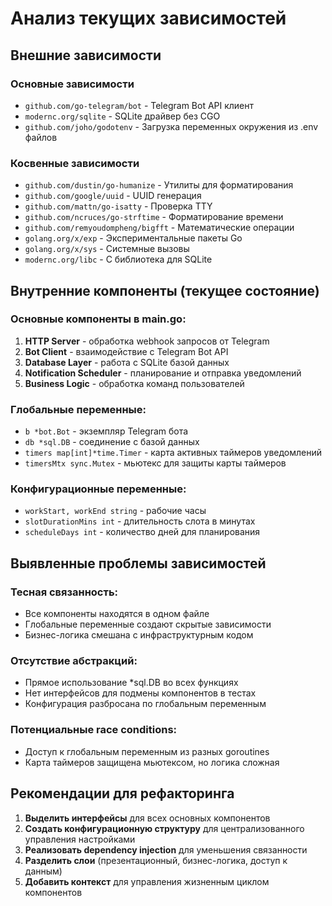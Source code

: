 # Анализ текущих зависимостей

## Внешние зависимости

### Основные зависимости
- `github.com/go-telegram/bot` - Telegram Bot API клиент
- `modernc.org/sqlite` - SQLite драйвер без CGO
- `github.com/joho/godotenv` - Загрузка переменных окружения из .env файлов

### Косвенные зависимости
- `github.com/dustin/go-humanize` - Утилиты для форматирования
- `github.com/google/uuid` - UUID генерация
- `github.com/mattn/go-isatty` - Проверка TTY
- `github.com/ncruces/go-strftime` - Форматирование времени
- `github.com/remyoudompheng/bigfft` - Математические операции
- `golang.org/x/exp` - Экспериментальные пакеты Go
- `golang.org/x/sys` - Системные вызовы
- `modernc.org/libc` - C библиотека для SQLite

## Внутренние компоненты (текущее состояние)

### Основные компоненты в main.go:
1. **HTTP Server** - обработка webhook запросов от Telegram
2. **Bot Client** - взаимодействие с Telegram Bot API
3. **Database Layer** - работа с SQLite базой данных
4. **Notification Scheduler** - планирование и отправка уведомлений
5. **Business Logic** - обработка команд пользователей

### Глобальные переменные:
- `b *bot.Bot` - экземпляр Telegram бота
- `db *sql.DB` - соединение с базой данных
- `timers map[int]*time.Timer` - карта активных таймеров уведомлений
- `timersMtx sync.Mutex` - мьютекс для защиты карты таймеров

### Конфигурационные переменные:
- `workStart, workEnd string` - рабочие часы
- `slotDurationMins int` - длительность слота в минутах
- `scheduleDays int` - количество дней для планирования

## Выявленные проблемы зависимостей

### Тесная связанность:
- Все компоненты находятся в одном файле
- Глобальные переменные создают скрытые зависимости
- Бизнес-логика смешана с инфраструктурным кодом

### Отсутствие абстракций:
- Прямое использование *sql.DB во всех функциях
- Нет интерфейсов для подмены компонентов в тестах
- Конфигурация разбросана по глобальным переменным

### Потенциальные race conditions:
- Доступ к глобальным переменным из разных goroutines
- Карта таймеров защищена мьютексом, но логика сложная

## Рекомендации для рефакторинга

1. **Выделить интерфейсы** для всех основных компонентов
2. **Создать конфигурационную структуру** для централизованного управления настройками
3. **Реализовать dependency injection** для уменьшения связанности
4. **Разделить слои** (презентационный, бизнес-логика, доступ к данным)
5. **Добавить контекст** для управления жизненным циклом компонентов

